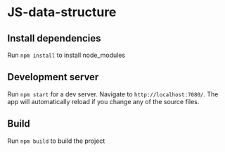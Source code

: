 # JS-data-structure

## Install dependencies
Run `npm install` to install node_modules


## Development server
Run `npm start` for a dev server. Navigate to `http://localhost:7080/`. The app will automatically reload if you change any of the source files.

## Build
Run `npm build` to build the project


